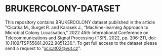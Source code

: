# BRUKERCOLONY-DATASET

This repository contains BRUKERCOLONY dataset published in the article "Cicatka M., Burget R. and Karasek J., "Machine-learning Approach to Microbial Colony Localisation," 2022 45th International Conference on Telecommunications and Signal Processing (TSP), 2022, pp. 206-211, doi: 10.1109/TSP55681.2022.9851236.". To get full access to the dataset please send a request to "xcicat02@vut.cz". 
